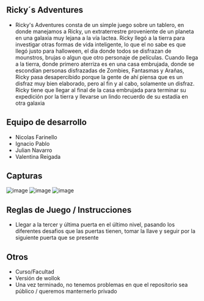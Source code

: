## Ricky´s Adventures
- Ricky's Adventures consta de un simple juego sobre un tablero, en donde manejamos a Ricky, un extraterrestre proveniente de un planeta en una galaxia muy lejana a la vía lactea.
  Ricky llegó a la tierra para investigar otras formas de vida inteligente, lo que el no sabe es que llegó justo para halloween, el dia donde todos se disfrazan de mounstros, brujas o
  algun que otro personaje de películas. Cuando llega a la tierra, donde primero aterriza es en una casa embrujada, donde se escondían personas disfrazadas de Zombies, Fantasmas y 
  Arañas, Ricky pasa desapercibido porque la gente de ahí piensa que es un disfraz muy bien elaborado, pero al fin y al cabo, solamente un disfraz. Ricky tiene que llegar al final de la
  casa embrujada para terminar su expedición por la tierra y llevarse un lindo recuerdo de su estadía en otra galaxia

## Equipo de desarrollo
- Nicolas Farinello
- Ignacio Pablo
- Julian Navarro
- Valentina Reigada

## Capturas

![image](https://user-images.githubusercontent.com/89800333/144133795-4e8ee830-c10a-4d1a-8d28-45313f2241a7.png)
![image](https://user-images.githubusercontent.com/89800333/144133820-5f36adc8-eabc-40ae-aacd-428631f45bc0.png)
![image](https://user-images.githubusercontent.com/89800333/144133829-013ab2af-dc63-4072-8262-bdbd26cbda2b.png)


## Reglas de Juego / Instrucciones
- Llegar a la tercer y última puerta en el último nivel, pasando los diferentes desafios que las puertas tienen, tomar la llave y seguir por la siguiente puerta que se presente

## Otros

- Curso/Facultad
- Versión de wollok
- Una vez terminado, no tenemos problemas en que el repositorio sea público / queremos manternerlo privado
